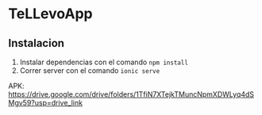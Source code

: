 # TeLLevoApp

## Instalacion

1. Instalar dependencias con el comando `npm install`
2. Correr server con el comando `ionic serve`

APK:
https://drive.google.com/drive/folders/1TfiN7XTejkTMuncNpmXDWLyq4dSMgv59?usp=drive_link
